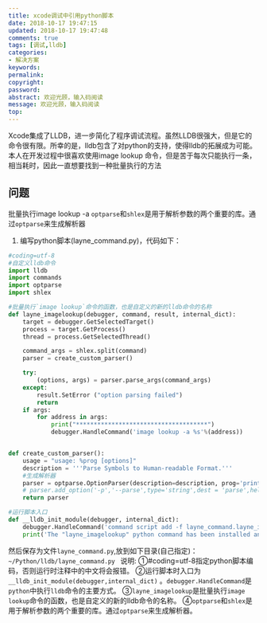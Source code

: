 ```yaml
---
title: xcode调试中引用python脚本
date: 2018-10-17 19:47:15
updated: 2018-10-17 19:47:48
comments: true
tags: [调试,lldb]
categories:
- 解决方案
keywords: 
permalink: 
copyright: 
password: 
abstract: 欢迎光顾，输入码阅读
message: 欢迎光顾，输入码阅读
top:   
---
```


Xcode集成了LLDB，进一步简化了程序调试流程。虽然LLDB很强大，但是它的命令很有限。所幸的是，lldb包含了对python的支持，使得lldb的拓展成为可能。本人在开发过程中很喜欢使用image lookup 命令，但是苦于每次只能执行一条，相当耗时，因此一直想要找到一种批量执行的方法

## 问题
批量执行image lookup -a
`optparse`和`shlex`是用于解析参数的两个重要的库。通过`optparse`来生成解析器
1. 编写python脚本(layne_command.py)，代码如下：
```python
#coding=utf-8  
#自定义lldb命令 
import lldb
import commands
import optparse
import shlex

#批量执行`image lookup`命令的函数，也是自定义的新的lldb命令的名称
def layne_imagelookup(debugger, command, result, internal_dict):
    target = debugger.GetSelectedTarget()
    process = target.GetProcess()
    thread = process.GetSelectedThread()

    command_args = shlex.split(command)
    parser = create_custom_parser()

    try:
        (options, args) = parser.parse_args(command_args)
    except:
        result.SetError ("option parsing failed")
        return
    if args:
        for address in args:
            print("*************************************")
            debugger.HandleCommand('image lookup -a %s'%(address))


def create_custom_parser():
    usage = "usage: %prog [options]"
    description = '''Parse Symbols to Human-readable Format.'''
    #生成解析器
    parser = optparse.OptionParser(description=description, prog='print_frame',usage=usage)
    # parser.add_option('-p','--parse',type='string',dest = 'parse',help='parse symbols.');
    return parser

#运行脚本入口
def __lldb_init_module(debugger, internal_dict):  
    debugger.HandleCommand('command script add -f layne_command.layne_imagelookup layne_imagelookup')  
    print('The "layne_imagelookup" python command has been installed and is ready for use.')
```
然后保存为文件`layne_command.py`,放到如下目录(自己指定)：`~/Python/lldb/layne_command.py `
说明: 
①#coding=utf-8指定python脚本编码，否则运行时注释中的中文将会报错。 
②运行脚本时入口为` __lldb_init_module(debugger,internal_dict)` 。`debugger.HandleCommand`是`python`中执行`lldb`命令的主要方式。 
③`layne_imagelookup`是批量执行`image lookup`命令的函数，也是自定义的新的lldb命令的名称。 
④`optparse`和`shlex`是用于解析参数的两个重要的库。通过`optparse`来生成解析器。
